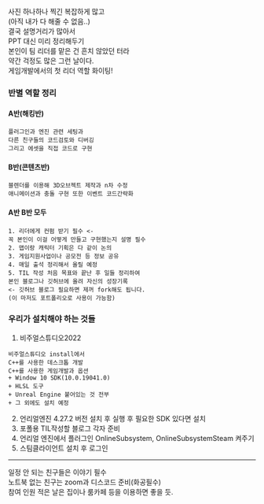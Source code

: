 사진 하나하나 찍긴 복잡하게 많고  
(아직 내가 다 해줄 수 없음..)  
결국 설명거리가 많아서  
PPT 대신 미리 정리해두기  
본인이 팀 리더를 맡은 건 흔치 않았던 터라  
약간 걱정도 많은 그런 날이다.  
게임개발에서의 첫 리더 역할 화이팅!  
  
### 반별 역할 정리 

#### A반(해킹반)
```
플러그인과 엔진 관련 세팅과
다른 친구들의 코드검토와 디버깅
그리고 에셋을 직접 코드로 구현 
```
#### B반(콘텐츠반) 
```
블렌더를 이용해 3D오브젝트 제작과 n차 수정 
애니메이션과 충돌 구현 또한 이벤트 코드간략화
```
#### A반 B반 모두 
```
1. 리더에게 컨펌 받기 필수 <-
꼭 본인이 이걸 어떻게 만들고 구현했는지 설명 필수 
2. 맵이랑 캐릭터 기획은 다 같이 논의
3. 게임지원사업이나 공모전 등 정보 공유
4. 매일 출석 정리해서 올릴 예정
5. TIL 작성 처음 목표와 끝난 후 일들 정리하여
본인 블로그나 깃허브에 올려 자신의 성장기록
<- 깃허브 블로그 필요하면 제꺼 fork해도 됩니다. 
(이 마저도 포트폴리오로 사용이 가능함) 
```

### 우리가 설치해야 하는 것들 
1. 비주얼스튜디오2022  
```
비주얼스튜디오 install에서
C++를 사용한 데스크톱 개발 
C++를 사용한 게임개발과 옵션
+ Window 10 SDK(10.0.19041.0)
+ HLSL 도구 
+ Unreal Engine 붙어있는 것 전부 
+ 그 외에도 설치 예정 
```
2. 언리얼엔진 4.27.2 버전 설치 후 실행
후 필요한 SDK 있다면 설치
3. 포폴용 TIL작성할 블로그 각자 준비
4. 언리얼 엔진에서 플러그인 OnlineSubsystem, OnlineSubsystemSteam 켜주기  
5. 스팀클라이언트 설치 후 로그인  
  
*** 
  
일정 안 되는 친구들은 이야기 필수  
노트북 없는 친구는 zoom과 디스코드 준비(화공필수)  
참여 인원 적은 날은 집이나 룸카페 등을 이용하면 좋을 듯.  
  
